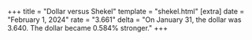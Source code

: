 +++
title = "Dollar versus Shekel"
template = "shekel.html"
[extra]
date = "February  1, 2024"
rate = "3.661"
delta = "On January 31, the dollar was 3.640. The dollar became 0.584% stronger."
+++
